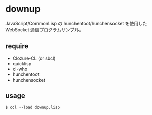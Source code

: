 # downup

JavaScript/CommonLisp の hunchentoot/hunchensocket を使用した
WebSocket 通信プログラムサンプル。

## require

* Clozure-CL (or sbcl)
* quicklisp
* cl-who
* hunchentoot
* hunchensocket

## usage

````
$ ccl --load downup.lisp
````

